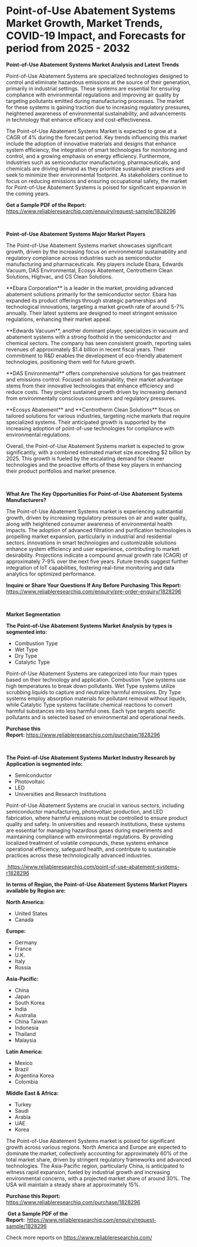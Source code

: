 <p><h1>Point-of-Use Abatement Systems Market Growth, Market Trends, COVID-19 Impact, and Forecasts for period from 2025 - 2032</h1></p><p><strong>Point-of-Use Abatement Systems Market Analysis and Latest Trends</strong></p>
<p><p>Point-of-Use Abatement Systems are specialized technologies designed to control and eliminate hazardous emissions at the source of their generation, primarily in industrial settings. These systems are essential for ensuring compliance with environmental regulations and improving air quality by targeting pollutants emitted during manufacturing processes. The market for these systems is gaining traction due to increasing regulatory pressures, heightened awareness of environmental sustainability, and advancements in technology that enhance efficacy and cost-effectiveness.</p><p>The Point-of-Use Abatement Systems Market is expected to grow at a CAGR of 4% during the forecast period. Key trends influencing this market include the adoption of innovative materials and designs that enhance system efficiency, the integration of smart technologies for monitoring and control, and a growing emphasis on energy efficiency. Furthermore, industries such as semiconductor manufacturing, pharmaceuticals, and chemicals are driving demand as they prioritize sustainable practices and seek to minimize their environmental footprint. As stakeholders continue to focus on reducing emissions and ensuring occupational safety, the market for Point-of-Use Abatement Systems is poised for significant expansion in the coming years.</p></p>
<p><strong>Get a Sample PDF of the Report:&nbsp;</strong> <a href="https://www.reliableresearchiq.com/enquiry/request-sample/1828296?utm_campaign=104&utm_medium=2&utm_source=Github&utm_content=ia&utm_term=28022025&utm_id=point-of-use-abatement-systems">https://www.reliableresearchiq.com/enquiry/request-sample/1828296</a></p>
<p>&nbsp;</p>
<p><strong>Point-of-Use Abatement Systems Major Market Players</strong></p>
<p><p>The Point-of-Use Abatement Systems market showcases significant growth, driven by the increasing focus on environmental sustainability and regulatory compliance across industries such as semiconductor manufacturing and pharmaceuticals. Key players include Ebara, Edwards Vacuum, DAS Environmental, Ecosys Abatement, Centrotherm Clean Solutions, Highvac, and CS Clean Solutions.</p><p>**Ebara Corporation** is a leader in the market, providing advanced abatement solutions primarily for the semiconductor sector. Ebara has expanded its product offerings through strategic partnerships and technological innovations, targeting a market growth rate of around 5-7% annually. Their latest systems are designed to meet stringent emission regulations, enhancing their market appeal. </p><p>**Edwards Vacuum**, another dominant player, specializes in vacuum and abatement systems with a strong foothold in the semiconductor and chemical sectors. The company has seen consistent growth, reporting sales revenues of approximately $1.4 billion in recent fiscal years. Their commitment to R&D enables the development of eco-friendly abatement technologies, positioning them well for future growth.</p><p>**DAS Environmental** offers comprehensive solutions for gas treatment and emissions control. Focused on sustainability, their market advantage stems from their innovative technologies that enhance efficiency and reduce costs. They project sustained growth driven by increasing demand from environmentally conscious consumers and regulatory pressures.</p><p>**Ecosys Abatement** and **Centrotherm Clean Solutions** focus on tailored solutions for various industries, targeting niche markets that require specialized systems. Their anticipated growth is supported by the increasing adoption of point-of-use technologies for compliance with environmental regulations.</p><p>Overall, the Point-of-Use Abatement Systems market is expected to grow significantly, with a combined estimated market size exceeding $2 billion by 2025. This growth is fueled by the escalating demand for cleaner technologies and the proactive efforts of these key players in enhancing their product portfolios and market presence.</p></p>
<p>&nbsp;</p>
<p><strong>What Are The Key Opportunities For Point-of-Use Abatement Systems Manufacturers?</strong></p>
<p><p>The Point-of-Use Abatement Systems market is experiencing substantial growth, driven by increasing regulatory pressures on air and water quality, along with heightened consumer awareness of environmental health impacts. The adoption of advanced filtration and purification technologies is propelling market expansion, particularly in industrial and residential sectors. Innovations in smart technologies and customizable solutions enhance system efficiency and user experience, contributing to market desirability. Projections indicate a compound annual growth rate (CAGR) of approximately 7-9% over the next five years. Future trends suggest further integration of IoT capabilities, fostering real-time monitoring and data analytics for optimized performance.</p></p>
<p><strong>Inquire or Share Your Questions If Any Before Purchasing This Report:</strong> <a href="https://www.reliableresearchiq.com/enquiry/pre-order-enquiry/1828296?utm_campaign=104&utm_medium=2&utm_source=Github&utm_content=ia&utm_term=28022025&utm_id=point-of-use-abatement-systems">https://www.reliableresearchiq.com/enquiry/pre-order-enquiry/1828296</a></p>
<p>&nbsp;</p>
<p><strong>Market Segmentation</strong></p>
<p><strong>The Point-of-Use Abatement Systems Market Analysis by types is segmented into:</strong></p>
<p><ul><li>Combustion Type</li><li>Wet Type</li><li>Dry Type</li><li>Catalytic Type</li></ul></p>
<p><p>Point-of-Use Abatement Systems are categorized into four main types based on their technology and application. Combustion Type systems use high temperatures to break down pollutants. Wet Type systems utilize scrubbing liquids to capture and neutralize harmful emissions. Dry Type systems employ absorption materials for pollutant removal without liquids, while Catalytic Type systems facilitate chemical reactions to convert harmful substances into less harmful ones. Each type targets specific pollutants and is selected based on environmental and operational needs.</p></p>
<p><strong>Purchase this Report:&nbsp;</strong><a href="https://www.reliableresearchiq.com/purchase/1828296?utm_campaign=104&utm_medium=2&utm_source=Github&utm_content=ia&utm_term=28022025&utm_id=point-of-use-abatement-systems">https://www.reliableresearchiq.com/purchase/1828296</a></p>
<p>&nbsp;</p>
<p><strong>The Point-of-Use Abatement Systems Market Industry Research by Application is segmented into:</strong></p>
<p><ul><li>Semiconductor</li><li>Photovoltaic</li><li>LED</li><li>Universities and Research Institutions</li></ul></p>
<p><p>Point-of-Use Abatement Systems are crucial in various sectors, including semiconductor manufacturing, photovoltaic production, and LED fabrication, where harmful emissions must be controlled to ensure product quality and safety. In universities and research institutions, these systems are essential for managing hazardous gases during experiments and maintaining compliance with environmental regulations. By providing localized treatment of volatile compounds, these systems enhance operational efficiency, safeguard health, and contribute to sustainable practices across these technologically advanced industries.</p></p>
<p><a href="https://www.reliableresearchiq.com/point-of-use-abatement-systems-r1828296?utm_campaign=104&utm_medium=2&utm_source=Github&utm_content=ia&utm_term=28022025&utm_id=point-of-use-abatement-systems">&nbsp;https://www.reliableresearchiq.com/point-of-use-abatement-systems-r1828296</a></p>
<p><strong>In terms of Region, the Point-of-Use Abatement Systems Market Players available by Region are:</strong></p>
<p>
    <p> <strong> North America: </strong>
        <ul>
            <li>United States</li>
            <li>Canada</li>
        </ul>
        </p> 
    <p> <strong> Europe: </strong>
        <ul>
            <li>Germany</li>
            <li>France</li>
            <li>U.K.</li>
            <li>Italy</li>
            <li>Russia</li>
        </ul>
        </p> 
    <p> <strong> Asia-Pacific: </strong>
        <ul>
            <li>China</li>
            <li>Japan</li>
            <li>South Korea</li>
            <li>India</li>
            <li>Australia</li>
            <li>China Taiwan</li>
            <li>Indonesia</li>
            <li>Thailand</li>
            <li>Malaysia</li>
        </ul>
        </p> 
    <p> <strong> Latin America: </strong>
        <ul>
            <li>Mexico</li>
            <li>Brazil</li>
            <li>Argentina Korea</li>
            <li>Colombia</li>
        </ul>
        </p> 
    <p> <strong> Middle East & Africa: </strong>
        <ul>
            <li>Turkey</li>
            <li>Saudi</li>
            <li>Arabia</li>
            <li>UAE</li>
            <li>Korea</li>
        </ul>
    </p>
    </p>
<p><p>The Point-of-Use Abatement Systems market is poised for significant growth across various regions. North America and Europe are expected to dominate the market, collectively accounting for approximately 60% of the total market share, driven by stringent regulatory frameworks and advanced technologies. The Asia-Pacific region, particularly China, is anticipated to witness rapid expansion, fueled by industrial growth and increasing environmental concerns, with a projected market share of around 30%. The USA will maintain a steady share at approximately 15%.</p></p>
<p><strong>Purchase this Report: </strong><a href="https://www.reliableresearchiq.com/purchase/1828296?utm_campaign=104&utm_medium=2&utm_source=Github&utm_content=ia&utm_term=28022025&utm_id=point-of-use-abatement-systems">https://www.reliableresearchiq.com/purchase/1828296</a></p>
<p>&nbsp;<strong>Get a Sample PDF of the Report:&nbsp;&nbsp;</strong><a href="https://www.reliableresearchiq.com/enquiry/request-sample/1828296?utm_campaign=104&utm_medium=2&utm_source=Github&utm_content=ia&utm_term=28022025&utm_id=point-of-use-abatement-systems">https://www.reliableresearchiq.com/enquiry/request-sample/1828296</a></p>
<p><strong></strong></p>
<p>Check more reports on <a href="https://www.reliableresearchiq.com/?utm_campaign=104&utm_medium=2&utm_source=Github&utm_content=ia&utm_term=28022025&utm_id=point-of-use-abatement-systems">https://www.reliableresearchiq.com/</a></p>